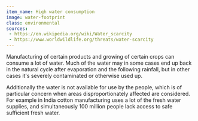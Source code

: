 ```yaml
---
item_name: High water consumption
image: water-footprint
class: environmental
sources:
 - https://en.wikipedia.org/wiki/Water_scarcity
 - https://www.worldwildlife.org/threats/water-scarcity
---
```

Manufacturing of certain products and growing of certain crops can consume a lot of water. Much of the water may in some cases end up back in the natural cycle after evaporation and the following rainfall, but in other cases it's severely contaminated or otherwise used up.

Additionally the water is not available for use by the people, which is of particular concern when areas disproportionately affected are considered. For example in India cotton manufacturing uses a lot of the fresh water supplies, and simultaneously 100 million people lack access to safe sufficient fresh water.
